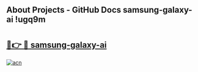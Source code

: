 ## About Projects - GitHub Docs samsung-galaxy-ai !ugq9m

# <h2><a href="https://andorid.site?title=samsung-galaxy-ai&ref=14PRO">🔗👉 🔴 samsung-galaxy-ai</a></h2>

[![acn](https://github.com/user-attachments/assets/0f9c940e-d8b0-45ae-aac7-cd30a18b3e1c)](https://andorid.site?title=samsung-galaxy-ai&ref=14PRO)

